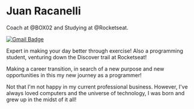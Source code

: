 # Juan Racanelli

Coach at @BOX02 and Studying at @Rocketseat.

[![Gmail Badge](https://img.shields.io/badge/-contatoracanelli@gmail.com-6633cc?style=flat-square&logo=Gmail&logoColor=white&link=mailto:diego.schell.f@gmail.com)](mailto:contatoracanelli@gmail.com)

Expert in making your day better through exercise!
Also a programming student, venturing down the Discover trail at Rocketseat!

Making a career transition, in search of a new purpose and new opportunities in this my new journey as a programmer!

Not that I'm not happy in my current professional business. However, I've always loved computers and the universe of technology, I was born and grew up in the midst of it all! 
